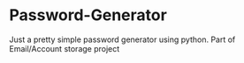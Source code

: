 # Password-Generator
Just a pretty simple password generator using python.
Part of Email/Account storage project
